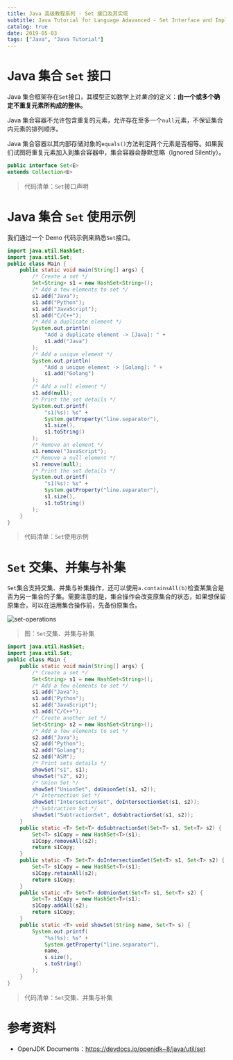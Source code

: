```yaml
---
title: Java 高级教程系列 - Set 接口及其实现
subtitle: Java Tutorial for Language Adavanced - Set Interface and Implements
catalog: true
date: 2019-05-03
tags: ["Java", "Java Tutorial"]
---
```


# Java 集合 `Set` 接口

Java 集合框架存在`Set`接口，其模型正如数学上对*集合*的定义：**由一个或多个确定不重复元素所构成的整体。**

Java 集合容器不允许包含重复的元素，允许存在至多一个`null`元素，不保证集合内元素的排列顺序。

Java 集合容器以其内部存储对象的`equals()`方法判定两个元素是否相等。如果我们试图将重复元素加入到集合容器中，集合容器会静默忽略（Ignored Silently）。

```java
public interface Set<E>
extends Collection<E>
```
> 代码清单：`Set`接口声明

# Java 集合 `Set` 使用示例

我们通过一个 Demo 代码示例来熟悉`Set`接口。

```java
import java.util.HashSet;
import java.util.Set;
public class Main {
    public static void main(String[] args) {
        /* Create a set */
        Set<String> s1 = new HashSet<String>();
        /* Add a few elements to set */
        s1.add("Java");
        s1.add("Python");
        s1.add("JavaScript");
        s1.add("C/C++");
        /* Add a duplicate element */
        System.out.println(
            "Add a duplicate element -> [Java]: " +
            s1.add("Java")
        );
        /* Add a unique element */
        System.out.println(
            "Add a unique element -> [Golang]: " +
            s1.add("Golang")
        );
        /* Add a null element */
        s1.add(null);
        /* Print the set details */
        System.out.printf(
            "s1(%s): %s" +
            System.getProperty("line.separator"),
            s1.size(),
            s1.toString()
        );
        /* Remove an element */
        s1.remove("JavaScript");
        /* Remove a null element */
        s1.remove(null);
        /* Print the set details */
        System.out.printf(
            "s1(%s): %s" +
            System.getProperty("line.separator"),
            s1.size(),
            s1.toString()
        );
    }
}
```
> 代码清单：`Set`使用示例

# `Set` 交集、并集与补集

`Set`集合支持交集、并集与补集操作，还可以使用`a.containsAll(b)`检查某集合是否为另一集合的子集。需要注意的是，集合操作会改变原集合的状态，如果想保留原集合，可以在运用集合操作前，先备份原集合。

![set-operations](./set-operations.png)

> 图：`Set`交集、并集与补集

```java
import java.util.HashSet;
import java.util.Set;
public class Main {
    public static void main(String[] args) {
        /* Create a set */
        Set<String> s1 = new HashSet<String>();
        /* Add a few elements to set */
        s1.add("Java");
        s1.add("Python");
        s1.add("JavaScript");
        s1.add("C/C++");
        /* Create another set */
        Set<String> s2 = new HashSet<String>();
        /* Add a few elements to set */
        s2.add("Java");
        s2.add("Python");
        s2.add("Golang");
        s2.add("ASM");
        /* Print sets details */
        showSet("s1", s1);
        showSet("s2", s2);
        /* Union Set */
        showSet("UnionSet", doUnionSet(s1, s2));
        /* Intersection Set */
        showSet("IntersectionSet", doIntersectionSet(s1, s2));
        /* Subtraction Set */
        showSet("SubtractionSet", doSubtractionSet(s1, s2));
    }
    public static <T> Set<T> doSubtractionSet(Set<T> s1, Set<T> s2) {
        Set<T> s1Copy = new HashSet<T>(s1);
        s1Copy.removeAll(s2);
        return s1Copy;
    }
    public static <T> Set<T> doIntersectionSet(Set<T> s1, Set<T> s2) {
        Set<T> s1Copy = new HashSet<T>(s1);
        s1Copy.retainAll(s2);
        return s1Copy;
    }
    public static <T> Set<T> doUnionSet(Set<T> s1, Set<T> s2) {
        Set<T> s1Copy = new HashSet<T>(s1);
        s1Copy.addAll(s2);
        return s1Copy;
    }
    public static <T> void showSet(String name, Set<T> s) {
        System.out.printf(
            "%s(%s): %s" +
            System.getProperty("line.separator"),
            name,
            s.size(),
            s.toString()
        );
    }
}
```
> 代码清单：`Set`交集、并集与补集

# 参考资料

- OpenJDK Documents：https://devdocs.io/openjdk~8/java/util/set

